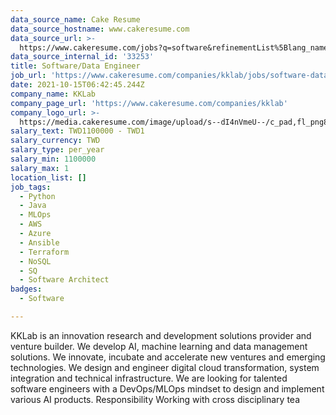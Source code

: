 ```yaml
---
data_source_name: Cake Resume
data_source_hostname: www.cakeresume.com
data_source_url: >-
  https://www.cakeresume.com/jobs?q=software&refinementList%5Blang_name%5D%5B0%5D=English&refinementList%5Bsalary_type%5D=per_year&range%5Bsalary_range%5D%5Bmin%5D=1000000&page=2
data_source_internal_id: '33253'
title: Software/Data Engineer
job_url: 'https://www.cakeresume.com/companies/kklab/jobs/software-data-engineer'
date: 2021-10-15T06:42:45.244Z
company_name: KKLab
company_page_url: 'https://www.cakeresume.com/companies/kklab'
company_logo_url: >-
  https://media.cakeresume.com/image/upload/s--dI4nVmeU--/c_pad,fl_png8,h_200,w_200/v1618212813/udph96haejjesotcrlt7.png
salary_text: TWD1100000 - TWD1
salary_currency: TWD
salary_type: per_year
salary_min: 1100000
salary_max: 1
location_list: []
job_tags:
  - Python
  - Java
  - MLOps
  - AWS
  - Azure
  - Ansible
  - Terraform
  - NoSQL
  - SQ
  - Software Architect
badges:
  - Software

---
```


KKLab is an innovation research and development solutions provider and venture builder. We develop AI, machine learning and data management solutions. We innovate, incubate and accelerate new ventures and emerging technologies. We design and engineer digital cloud transformation, system integration and technical infrastructure. We are looking for talented software engineers with a DevOps/MLOps mindset to design and implement various AI products. Responsibility Working with cross disciplinary tea
